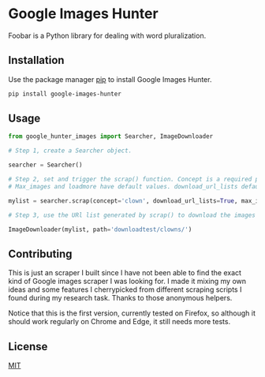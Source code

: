 # Google Images Hunter

Foobar is a Python library for dealing with word pluralization.

## Installation

Use the package manager [pip](https://pip.pypa.io/en/stable/) to install Google Images Hunter.

```bash
pip install google-images-hunter
```

## Usage

```python
from google_hunter_images import Searcher, ImageDownloader

# Step 1, create a Searcher object.

searcher = Searcher()

# Step 2, set and trigger the scrap() function. Concept is a required parameter.
# Max_images and loadmore have default values. download_url_lists defaults as False.

mylist = searcher.scrap(concept='clown', download_url_lists=True, max_images=250, loadmore=20)

# Step 3, use the URl list generated by scrap() to download the images on a given path. Defaults to current path.

ImageDownloader(mylist, path='downloadtest/clowns/')
```

## Contributing

This is just an scraper I built since I have not been able to find the exact kind of Google images scraper I was looking for. I made it mixing my own ideas and some features I cherrypicked from different scraping scripts I found during my research task. Thanks to those anonymous helpers.

Notice that this is the first version, currently tested on Firefox, so although it should work regularly on Chrome and Edge, it still needs more tests.



## License
[MIT](https://choosealicense.com/licenses/mit/)
